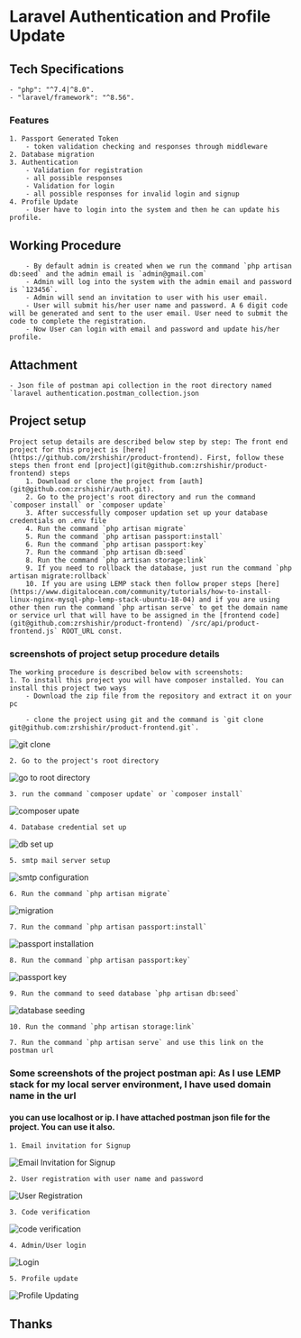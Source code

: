 # Laravel Authentication and Profile Update

## Tech Specifications
	- "php": "^7.4|^8.0".
    - "laravel/framework": "^8.56".


### Features
	1. Passport Generated Token
		- token validation checking and responses through middleware
	2. Database migration
	3. Authentication
		- Validation for registration 
		- all possible responses
		- Validation for login
		- all possible responses for invalid login and signup
	4. Profile Update
		- User have to login into the system and then he can update his profile.

## Working Procedure
        - By default admin is created when we run the command `php artisan db:seed` and the admin email is `admin@gmail.com`
        - Admin will log into the system with the admin email and password is `123456`.
        - Admin will send an invitation to user with his user email. 
        - User will submit his/her user name and password. A 6 digit code will be generated and sent to the user email. User need to submit the code to complete the registration.
        - Now User can login with email and password and update his/her profile.

## Attachment
	- Json file of postman api collection in the root directory named `laravel authentication.postman_collection.json

## Project setup
	Project setup details are described below step by step: The front end project for this project is [here](https://github.com/zrshishir/product-frontend). First, follow these steps then front end [project](git@github.com:zrshishir/product-frontend) steps
		1. Download or clone the project from [auth](git@github.com:zrshishir/auth.git). 
		2. Go to the project's root directory and run the command `composer install` or `composer update`
		3. After successfully composer updation set up your database credentials on .env file
		4. Run the command `php artisan migrate`
		5. Run the command `php artisan passport:install`
		6. Run the command `php artisan passport:key`
		7. Run the command `php artisan db:seed`
		8. Run the command `php artisan storage:link`
		9. If you need to rollback the database, just run the command `php artisan migrate:rollback`
		10. If you are using LEMP stack then follow proper steps [here](https://www.digitalocean.com/community/tutorials/how-to-install-linux-nginx-mysql-php-lemp-stack-ubuntu-18-04) and if you are using other then run the command `php artisan serve` to get the domain name or service url that will have to be assigned in the [frontend code](git@github.com:zrshishir/product-frontend) `/src/api/product-frontend.js` ROOT_URL const.


### screenshots of project setup procedure details
	The working procedure is described below with screenshots:
	1. To install this project you will have composer installed. You can install this project two ways
		- Download the zip file from the repository and extract it on your pc

		- clone the project using git and the command is `git clone git@github.com:zrshishir/product-frontend.git`. 

![git clone](/screenshots/project_config/git_clone.png)

	2. Go to the project's root directory 

![go to root directory](/screenshots/project_config/go_to_project.png)

	3. run the command `composer update` or `composer install`

![composer upate](/screenshots/project_config/composer_update.png)

	4. Database credential set up

![db set up](/screenshots/project_config/database_config.png)

	5. smtp mail server setup

![smtp configuration](/screenshots/project_config/smtp_config.png)

    6. Run the command `php artisan migrate`

![migration](/screenshots/project_config/migrate.png)

    7. Run the command `php artisan passport:install`

![passport installation](/screenshots/project_config/passport_install.png)

    8. Run the command `php artisan passport:key`

![passport key](/screenshots/project_config/passport_key.png)

    9. Run the command to seed database `php artisan db:seed`

![database seeding](/screenshots/project_config/db_seed.png)

	10. Run the command `php artisan storage:link`

[comment]: <> (![storage link]&#40;/screenshots/terminal_5.png&#41;)

	7. Run the command `php artisan serve` and use this link on the postman url

[comment]: <> (![To run the project]&#40;/screenshots/terminal_6.png&#41;)

### Some screenshots of the project postman api: As I use LEMP stack for my local server environment, I have used domain name in the url
#### you can use localhost or ip. I have attached postman json file for the project. You can use it also. 
	1. Email invitation for Signup

![Email Invitation for Signup](/screenshots/api_details/mail_invitation.png)

	2. User registration with user name and password

![User Registration](/screenshots/api_details/user_register.png)

	3. Code verification 

![code verification](/screenshots/api_details/code_verification.png)

	4. Admin/User login

![Login](/screenshots/api_details/login.png)

	5. Profile update

![Profile Updating](/screenshots/api_details/profile_update.png)

## Thanks
